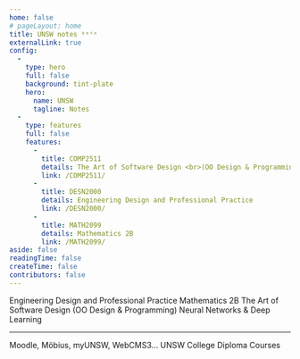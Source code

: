 ```yaml
---
home: false
# pageLayout: home
title: UNSW notes ᵇᵉᵗᵃ
externalLink: true
config:
  -
    type: hero
    full: false
    background: tint-plate
    hero:
      name: UNSW
      tagline: Notes
  -
    type: features
    full: false
    features:
      -
        title: COMP2511
        details: The Art of Software Design <br>(OO Design & Programming)
        link: /COMP2511/
      -
        title: DESN2000
        details: Engineering Design and Professional Practice
        link: /DESN2000/
      -
        title: MATH2099
        details: Mathematics 2B
        link: /MATH2099/
aside: false
readingTime: false
createTime: false
contributors: false
---
```


<CardGrid>
    <LinkCard 
        title="DESN2000"
        href="/DESN2000/">
        Engineering Design and Professional Practice
    </LinkCard>
    <LinkCard 
        title="MATH2099"
        href="/MATH2099/">
        Mathematics 2B
    </LinkCard>
</CardGrid>

<CardGrid>
    <LinkCard 
        title="COMP2511"
        href="/COMP2511/">
        The Art of Software Design (OO Design & Programming)
    </LinkCard>
    <LinkCard 
        icon="mdi:university-outline"
        title="COMP9444"
        href="/COMP9444/">
        Neural Networks & Deep Learning
    </LinkCard>
</CardGrid>

---

<CardGrid>
    <LinkCard 
        title="Useful Links"
        icon="fa6-solid:link"
        href="/useful/">
        Moodle, Möbius, myUNSW, WebCMS3...
    </LinkCard>
    <LinkCard 
        title="DPST & DPGE"
        href="https://dp.unsw.docs.bigtomcat.com/">
        UNSW College Diploma Courses
    </LinkCard>
</CardGrid>



